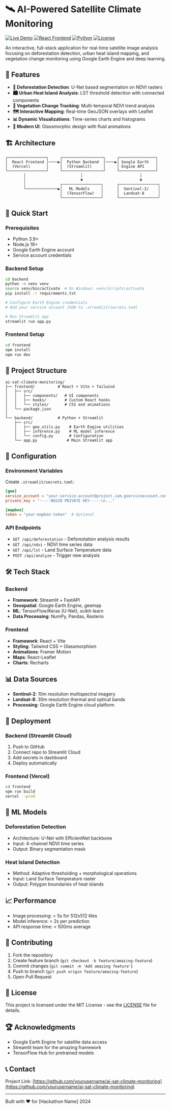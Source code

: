 # 🛰️ AI-Powered Satellite Climate Monitoring

[![Live Demo](https://img.shields.io/badge/demo-live-brightgreen)](https://your-app.streamlit.app)
[![React Frontend](https://img.shields.io/badge/frontend-React-61DAFB)](https://your-app.vercel.app)
[![Python](https://img.shields.io/badge/python-3.9+-blue)](https://python.org)
[![License](https://img.shields.io/badge/license-MIT-green)](LICENSE)

An interactive, full-stack application for real-time satellite image analysis focusing on deforestation detection, urban heat island mapping, and vegetation change monitoring using Google Earth Engine and deep learning.

## 🌟 Features

- **🌳 Deforestation Detection**: U-Net based segmentation on NDVI rasters
- **🏙️ Urban Heat Island Analysis**: LST threshold detection with connected components
- **🌱 Vegetation Change Tracking**: Multi-temporal NDVI trend analysis
- **🗺️ Interactive Mapping**: Real-time GeoJSON overlays with Leaflet
- **📊 Dynamic Visualizations**: Time-series charts and histograms
- **💫 Modern UI**: Glassmorphic design with fluid animations

## 🏗️ Architecture

```
┌─────────────────┐     ┌──────────────────┐     ┌────────────────┐
│  React Frontend │────▶│  Python Backend  │────▶│ Google Earth   │
│  (Vercel)       │     │  (Streamlit)     │     │ Engine API     │
└─────────────────┘     └──────────────────┘     └────────────────┘
        │                        │                         │
        │                        ▼                         ▼
        │               ┌─────────────────┐      ┌─────────────────┐
        └──────────────▶│   ML Models     │      │  Sentinel-2/    │
                        │  (TensorFlow)   │      │  Landsat-8      │
                        └─────────────────┘      └─────────────────┘
```

## 🚀 Quick Start

### Prerequisites

- Python 3.9+
- Node.js 16+
- Google Earth Engine account
- Service account credentials

### Backend Setup

```bash
cd backend
python -m venv venv
source venv/bin/activate  # On Windows: venv\Scripts\activate
pip install -r requirements.txt

# Configure Earth Engine credentials
# Add your service account JSON to .streamlit/secrets.toml

# Run Streamlit app
streamlit run app.py
```

### Frontend Setup

```bash
cd frontend
npm install
npm run dev
```

## 📁 Project Structure

```
ai-sat-climate-monitoring/
├── frontend/          # React + Vite + Tailwind
│   ├── src/
│   │   ├── components/   # UI components
│   │   ├── hooks/        # Custom React hooks
│   │   └── styles/       # CSS and animations
│   └── package.json
│
└── backend/           # Python + Streamlit
    ├── src/
    │   ├── gee_utils.py    # Earth Engine utilities
    │   ├── inference.py    # ML model inference
    │   └── config.py       # Configuration
    └── app.py             # Main Streamlit app
```

## 🔧 Configuration

### Environment Variables

Create `.streamlit/secrets.toml`:

```toml
[gee]
service_account = "your-service-account@project.iam.gserviceaccount.com"
private_key = "-----BEGIN PRIVATE KEY-----\n..."

[mapbox]
token = "your-mapbox-token"  # Optional
```

### API Endpoints

- `GET /api/deforestation` - Deforestation analysis results
- `GET /api/ndvi` - NDVI time series data
- `GET /api/lst` - Land Surface Temperature data
- `POST /api/analyze` - Trigger new analysis

## 🛠️ Tech Stack

### Backend
- **Framework**: Streamlit + FastAPI
- **Geospatial**: Google Earth Engine, geemap
- **ML**: TensorFlow/Keras (U-Net), scikit-learn
- **Data Processing**: NumPy, Pandas, Rasterio

### Frontend
- **Framework**: React + Vite
- **Styling**: Tailwind CSS + Glassmorphism
- **Animations**: Framer Motion
- **Maps**: React-Leaflet
- **Charts**: Recharts

## 📊 Data Sources

- **Sentinel-2**: 10m resolution multispectral imagery
- **Landsat-8**: 30m resolution thermal and optical bands
- **Processing**: Google Earth Engine cloud platform

## 🚀 Deployment

### Backend (Streamlit Cloud)

1. Push to GitHub
2. Connect repo to Streamlit Cloud
3. Add secrets in dashboard
4. Deploy automatically

### Frontend (Vercel)

```bash
cd frontend
npm run build
vercel --prod
```

## 🔬 ML Models

### Deforestation Detection
- Architecture: U-Net with EfficientNet backbone
- Input: 4-channel NDVI time series
- Output: Binary segmentation mask

### Heat Island Detection
- Method: Adaptive thresholding + morphological operations
- Input: Land Surface Temperature raster
- Output: Polygon boundaries of heat islands

## 📈 Performance

- Image processing: < 5s for 512x512 tiles
- Model inference: < 2s per prediction
- API response time: < 500ms average

## 🤝 Contributing

1. Fork the repository
2. Create feature branch (`git checkout -b feature/amazing-feature`)
3. Commit changes (`git commit -m 'Add amazing feature'`)
4. Push to branch (`git push origin feature/amazing-feature`)
5. Open Pull Request

## 📄 License

This project is licensed under the MIT License - see the [LICENSE](LICENSE) file for details.

## 🏆 Acknowledgments

- Google Earth Engine for satellite data access
- Streamlit team for the amazing framework
- TensorFlow Hub for pretrained models

## 📞 Contact

Project Link: [https://github.com/yourusername/ai-sat-climate-monitoring](https://github.com/yourusername/ai-sat-climate-monitoring)

---

Built with ❤️ for [Hackathon Name] 2024